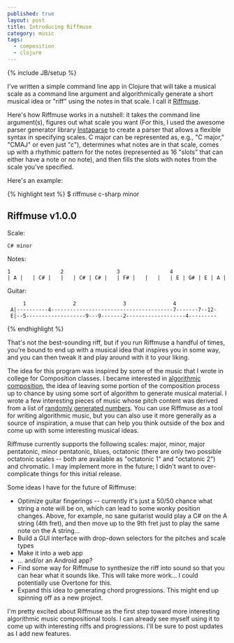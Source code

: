 ```yaml
---
published: true
layout: post
title: Introducing Riffmuse
category: music
tags: 
  - composition
  - clojure
---
```


{% include JB/setup %}

I've written a simple command line app in Clojure that will take a musical scale as a command line argument and algorithmically generate a short musical idea or "riff" using the notes in that scale. I call it [Riffmuse](https://github.com/daveyarwood/riffmuse).

Here's how Riffmuse works in a nutshell: it takes the command line argument(s), figures out what scale you want (For this, I used the awesome parser generator library [Instaparse](https://github.com/Engelberg/instaparse) to create a parser that allows a flexible syntax in specifying scales. C major can be represented as, e.g., "C major," "CMAJ" or even just "c"), determines what notes are in that scale, comes up with a rhythmic pattern for the notes (represented as 16 "slots" that can either have a note or no note), and then fills the slots with notes from the scale you've specified.

Here's an example:

{% highlight text %}
$ riffmuse c-sharp minor
    
Riffmuse v1.0.0
---------------
    
Scale:
    
    C# minor

Notes:
    
    1                2                 3                4
    | A |   | C# |   |   | C# | C# |   | F# |   |   |   | E | G# | E | A |
    
Guitar:
    
         1               2               3               4
     A|----------4---------------------------------------7-------7--12-
     E|--5-------------------9---9-------2-------------------4---------
{% endhighlight %}

That's not the best-sounding riff, but if you run Riffmuse a handful of times, you're bound to end up with a musical idea that inspires you in some way, and you can then tweak it and play around with it to your liking. 

The idea for this program was inspired by some of the music that I wrote in college for Composition classes. I became interested in [algorithmic composition](http://en.wikipedia.org/wiki/Algorithmic_composition), the idea of leaving some portion of the composition process up to chance by using some sort of algorithm to generate musical material. I wrote a few interesting pieces of music whose pitch content was derived from a list of [randomly generated numbers](http://www.random.org). You can use Riffmuse as a tool for writing algorithmic music, but you can also use it more generally as a source of inspiration, a muse that can help you think outside of the box and come up with some interesting musical ideas.

Riffmuse currently supports the following scales: major, minor, major pentatonic, minor pentatonic, blues, octatonic (there are only two possible octatonic scales -- both are available as "octatonic 1" and "octatonic 2") and chromatic. I may implement more in the future; I didn't want to over-complicate things for this initial release.

Some ideas I have for the future of Riffmuse:

* Optimize guitar fingerings -- currently it's just a 50/50 chance what string a note will be on, which can lead to some wonky position changes. Above, for example, no sane guitarist would play a C# on the A string (4th fret), and then move up to the 9th fret just to play the same note on the A string...
* Build a GUI interface with drop-down selectors for the pitches and scale types
* Make it into a web app
* ... and/or an Android app?
* Find some way for Riffmuse to synthesize the riff into sound so that you can hear what it sounds like. This will take more work... I could potentially use Overtone for this. 
* Expand this idea to generating chord progressions. This might end up spinning off as a new project.

I'm pretty excited about Riffmuse as the first step toward more interesting algorithmic music compositional tools. I can already see myself using it to come up with interesting riffs and progressions. I'll be sure to post updates as I add new features.